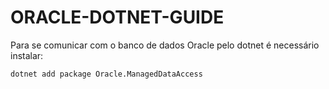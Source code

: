 # ORACLE-DOTNET-GUIDE

Para se comunicar com o banco de dados Oracle pelo dotnet é necessário instalar:
```
dotnet add package Oracle.ManagedDataAccess
```
